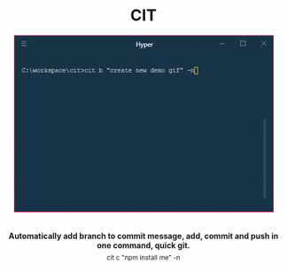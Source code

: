 <h1 align="center">CIT</h1>

<p align="center">
<a href="https://www.npmjs.com/package/@sanderhelleso/cit">
<img src="https://github.com/sanderhelleso/cit/blob/master/preview/preview.gif" alt="version">
</a>
</a>

<br>
<br>

<p align="center">
<b>Automatically add branch to commit message, add, commit and push in one command, quick git.</b><br>
<sub>cit c "npm install me" -n</sub>
</p>

<br>
